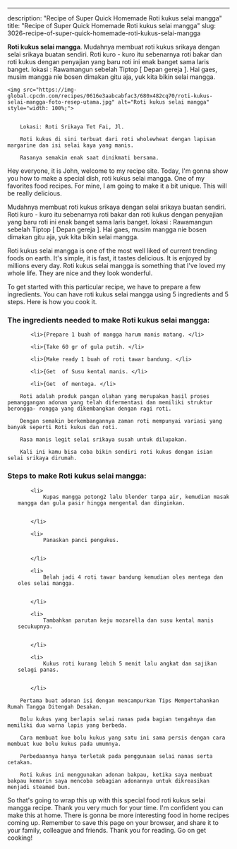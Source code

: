 ---
description: "Recipe of Super Quick Homemade Roti kukus selai mangga"
title: "Recipe of Super Quick Homemade Roti kukus selai mangga"
slug: 3026-recipe-of-super-quick-homemade-roti-kukus-selai-mangga

<p>
	<strong>Roti kukus selai mangga</strong>. 
	Mudahnya membuat roti kukus srikaya dengan selai srikaya buatan sendiri. Roti kuro - kuro itu sebenarnya roti bakar dan roti kukus dengan penyajian yang baru roti ini enak banget sama laris banget. lokasi : Rawamangun sebelah Tiptop [ Depan gereja ]. Hai gaes, musim mangga nie bosen dimakan gitu aja, yuk kita bikin selai mangga.
</p>
<p>
	
	<img src="https://img-global.cpcdn.com/recipes/0616e3aabcabfac3/680x482cq70/roti-kukus-selai-mangga-foto-resep-utama.jpg" alt="Roti kukus selai mangga" style="width: 100%;">
	
	
		Lokasi: Roti Srikaya Tet Fai, Jl.
	
		Roti kukus di sini terbuat dari roti wholewheat dengan lapisan margarine dan isi selai kaya yang manis.
	
		Rasanya semakin enak saat dinikmati bersama.
	
</p>
<p>
	Hey everyone, it is John, welcome to my recipe site. Today, I'm gonna show you how to make a special dish, roti kukus selai mangga. One of my favorites food recipes. For mine, I am going to make it a bit unique. This will be really delicious.
</p>
	
<p>
	Mudahnya membuat roti kukus srikaya dengan selai srikaya buatan sendiri. Roti kuro - kuro itu sebenarnya roti bakar dan roti kukus dengan penyajian yang baru roti ini enak banget sama laris banget. lokasi : Rawamangun sebelah Tiptop [ Depan gereja ]. Hai gaes, musim mangga nie bosen dimakan gitu aja, yuk kita bikin selai mangga.
</p>
<p>
	Roti kukus selai mangga is one of the most well liked of current trending foods on earth. It's simple, it is fast, it tastes delicious. It is enjoyed by millions every day. Roti kukus selai mangga is something that I've loved my whole life. They are nice and they look wonderful.
</p>

<p>
To get started with this particular recipe, we have to prepare a few ingredients. You can have roti kukus selai mangga using 5 ingredients and 5 steps. Here is how you cook it.
</p>

<h3>The ingredients needed to make Roti kukus selai mangga:</h3>

<ol>
	
		<li>{Prepare 1 buah of mangga harum manis matang. </li>
	
		<li>{Take 60 gr of gula putih. </li>
	
		<li>{Make ready 1 buah of roti tawar bandung. </li>
	
		<li>{Get  of Susu kental manis. </li>
	
		<li>{Get  of mentega. </li>
	
</ol>
<p>
	
		Roti adalah produk pangan olahan yang merupakan hasil proses pemanggangan adonan yang telah difermentasi dan memiliki struktur berongga- rongga yang dikembangkan dengan ragi roti.
	
		Dengan semakin berkembangannya zaman roti mempunyai variasi yang banyak seperti Roti kukus dan roti.
	
		Rasa manis legit selai srikaya susah untuk dilupakan.
	
		Kali ini kamu bisa coba bikin sendiri roti kukus dengan isian selai srikaya dirumah.
	
</p>

<h3>Steps to make Roti kukus selai mangga:</h3>

<ol>
	
		<li>
			Kupas mangga potong2 lalu blender tanpa air, kemudian masak mangga dan gula pasir hingga mengental dan dinginkan.
			
			
		</li>
	
		<li>
			Panaskan panci pengukus.
			
			
		</li>
	
		<li>
			Belah jadi 4 roti tawar bandung kemudian oles mentega dan oles selai mangga.
			
			
		</li>
	
		<li>
			Tambahkan parutan keju mozarella dan susu kental manis secukupnya.
			
			
		</li>
	
		<li>
			Kukus roti kurang lebih 5 menit lalu angkat dan sajikan selagi panas.
			
			
		</li>
	
</ol>

<p>
	
		Pertama buat adonan isi dengan mencampurkan Tips Mempertahankan Rumah Tangga Ditengah Desakan.
	
		Bolu kukus yang berlapis selai nanas pada bagian tengahnya dan memiliki dua warna lapis yang berbeda.
	
		Cara membuat kue bolu kukus yang satu ini sama persis dengan cara membuat kue bolu kukus pada umumnya.
	
		Perbedaannya hanya terletak pada penggunaan selai nanas serta cetakan.
	
		Roti kukus ini menggunakan adonan bakpau, ketika saya membuat bakpau kemarin saya mencoba sebagian adonannya untuk dikreasikan menjadi steamed bun.
	
</p>

<p>
	So that's going to wrap this up with this special food roti kukus selai mangga recipe. Thank you very much for your time. I'm confident you can make this at home. There is gonna be more interesting food in home recipes coming up. Remember to save this page on your browser, and share it to your family, colleague and friends. Thank you for reading. Go on get cooking!
</p>
